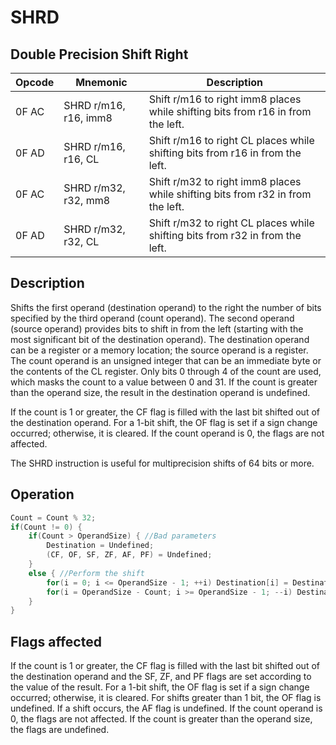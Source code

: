 # SHRD
 
## Double Precision Shift Right
 
 
|Opcode|Mnemonic|Description|
|-|-|-|
|0F AC|SHRD r/m16, r16, imm8|Shift r/m16 to right imm8 places while shifting bits from r16 in from the left.|
|0F AD|SHRD r/m16, r16, CL|Shift r/m16 to right CL places while shifting bits from r16 in from the left.|
|0F AC|SHRD r/m32, r32, mm8|Shift r/m32 to right imm8 places while shifting bits from r32 in from the left.|
|0F AD|SHRD r/m32, r32, CL|Shift r/m32 to right CL places while shifting bits from r32 in from the left.|
 
## Description
 
Shifts the first operand (destination operand) to the right the number of bits specified by the third operand (count operand). The second operand (source operand) provides bits to shift in from the left (starting with the most significant bit of the destination operand). The destination operand can be a register or a memory location; the source operand is a register. The count operand is an unsigned integer that can be an immediate byte or the contents of the CL register. Only bits 0 through 4 of the count are used, which masks the count to a value between 0 and 31. If the count is greater than the operand size, the result in the destination operand is undefined.
 
If the count is 1 or greater, the CF flag is filled with the last bit shifted out of the destination operand. For a 1-bit shift, the OF flag is set if a sign change occurred; otherwise, it is cleared. If the count operand is 0, the flags are not affected. 
 
The SHRD instruction is useful for multiprecision shifts of 64 bits or more.
 
 
## Operation
 
```c
Count = Count % 32;
if(Count != 0) {
	if(Count > OperandSize) { //Bad parameters
		Destination = Undefined;
		(CF, OF, SF, ZF, AF, PF) = Undefined;
	}
	else { //Perform the shift
		for(i = 0; i <= OperandSize - 1; ++i) Destination[i] = Destination[i + Count];
		for(i = OperandSize - Count; i >= OperandSize - 1; --i) Destination[i] = Source[i + Count - OperandSize];
	}
}

```
 
 
## Flags affected
 
If the count is 1 or greater, the CF flag is filled with the last bit shifted out of the destination operand and the SF, ZF, and PF flags are set according to the value of the result. For a 1-bit shift, the OF flag is set if a sign change occurred; otherwise, it is cleared. For shifts greater than 1 bit, the OF flag is undefined. If a shift occurs, the AF flag is undefined. If the count operand is 0, the flags are not affected. If the count is greater than the operand size, the flags are undefined.

 
